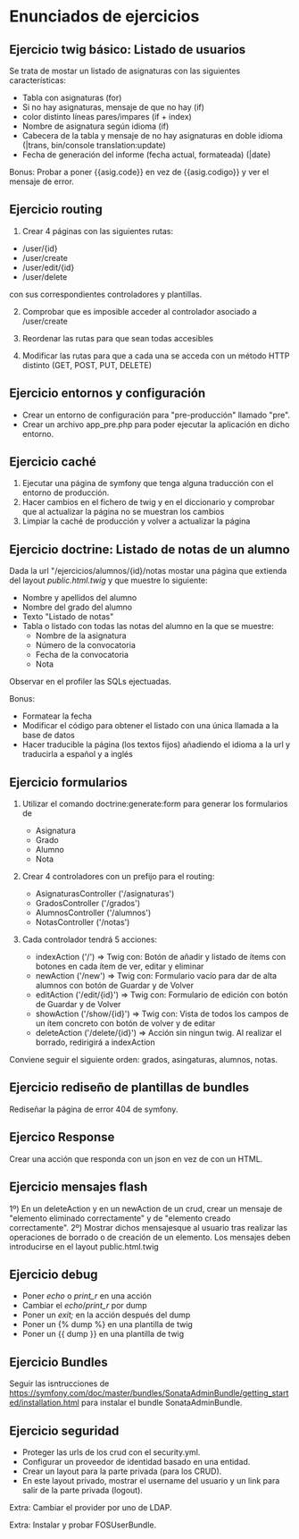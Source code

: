 Enunciados de ejercicios
========================

Ejercicio twig básico: Listado de usuarios
------------------------------------------

Se trata de mostar un listado de asignaturas con las siguientes características:

- Tabla con asignaturas (for)
- Si no hay asignaturas, mensaje de que no hay (if)
- color distinto líneas pares/impares (if + index)
- Nombre de asignatura según idioma (if)
- Cabecera de la tabla y mensaje de no hay asignaturas en doble idioma (|trans, bin/console
translation:update)
- Fecha de generación del informe (fecha actual, formateada) (|date)

Bonus: Probar a poner {{asig.code}} en vez de {{asig.codigo}} y ver el mensaje de error.


Ejercicio routing
-----------------

1) Crear 4 páginas con las siguientes rutas:

- /user/{id}
- /user/create
- /user/edit/{id}
- /user/delete

con sus correspondientes controladores y plantillas.

2) Comprobar que es imposible acceder al controlador asociado a /user/create

3) Reordenar las rutas para que sean todas accesibles

4) Modificar las rutas para que a cada una se acceda con un método HTTP distinto (GET, POST, PUT, DELETE)



Ejercicio entornos y configuración
----------------------------------

- Crear un entorno de configuración para "pre-producción" llamado "pre".
- Crear un archivo app_pre.php para poder ejecutar la aplicación en dicho entorno.


Ejercicio caché
---------------

1) Ejecutar una página de symfony que tenga alguna traducción con el entorno de producción.
2) Hacer cambios en el fichero de twig y en el diccionario y comprobar que al actualizar la página no se muestran los cambios
3) Limpiar la caché de producción y volver a actualizar la página



Ejercicio doctrine: Listado de notas de un alumno
-------------------------------------------------

Dada la url "/ejercicios/alumnos/{id}/notas mostar una página que extienda del 
layout *public.html.twig* y que muestre lo siguiente:

- Nombre y apellidos del alumno
- Nombre del grado del alumno
- Texto "Listado de notas"
- Tabla o listado con todas las notas del alumno en la que se muestre:
    - Nombre de la asignatura
    - Número de la convocatoria
    - Fecha de la convocatoria
    - Nota

Observar en el profiler las SQLs ejectuadas.

Bonus: 
- Formatear la fecha
- Modificar el código para obtener el listado con una única llamada a la base de datos
- Hacer traducible la página (los textos fijos) añadiendo el idioma a la url y traducirla a español y a inglés



Ejercicio formularios
---------------------

1) Utilizar el comando doctrine:generate:form para generar los formularios de
    - Asignatura
    - Grado
    - Alumno
    - Nota

2) Crear 4 controladores con un prefijo para el routing: 
    - AsignaturasController ('/asignaturas')
    - GradosController ('/grados')
    - AlumnosController ('/alumnos')
    - NotasController ('/notas')

3) Cada controlador tendrá 5 acciones:
    - indexAction ('/') => Twig con: Botón de añadir y listado de ítems con botones en cada ítem de ver, editar y eliminar 
    - newAction ('/new') => Twig con: Formulario vacío para dar de alta alumnos con botón de Guardar y de Volver
    - editAction ('/edit/{id}') => Twig con: Formulario de edición con botón de Guardar y de Volver
    - showAction ('/show/{id}') => Twig con: Vista de todos los campos de un ítem concreto con botón de volver y de editar
    - deleteAction ('/delete/{id}') => Acción sin ningun twig. Al realizar el borrado, redirigirá a indexAction

Conviene seguir el siguiente orden: grados, asingaturas, alumnos, notas.


Ejercicio rediseño de plantillas de bundles
-------------------------------------------

Rediseñar la página de error 404 de symfony.


Ejercico Response
-----------------

Crear una acción que responda con un json en vez de con un HTML.



Ejercicio mensajes flash
------------------------

1º) En un deleteAction y en un newAction de un crud, crear un mensaje de "elemento 
eliminado correctamente" y de "elemento creado correctamente". 
2º) Mostrar dichos mensajesque al usuario tras realizar las operaciones de borrado
o de creación de un elemento. Los mensajes deben introducirse en el layout public.html.twig



Ejercicio debug
---------------

- Poner *echo* o *print_r* en una acción
- Cambiar el *echo*/*print_r* por dump
- Poner un *exit;* en la acción después del dump
- Poner un {% dump %} en una plantilla de twig
- Poner un {{ dump }} en una plantilla de twig




Ejercicio Bundles
-----------------

Seguir las isntrucciones de 
https://symfony.com/doc/master/bundles/SonataAdminBundle/getting_started/installation.html
para instalar el bundle SonataAdminBundle.


Ejercicio seguridad
-------------------

- Proteger las urls de los crud con el security.yml.
- Configurar un proveedor de identidad basado en una entidad.
- Crear un layout para la parte privada (para los CRUD).
- En este layout privado, mostrar el username del usuario y un link para salir
de la parte privada (logout).

Extra: Cambiar el provider por uno de LDAP.

Extra: Instalar y probar FOSUserBundle.
